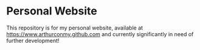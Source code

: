 # Personal Website

This repository is for my personal website, available at https://www.arthurconmy.github.com and currently significantly in need of further development!